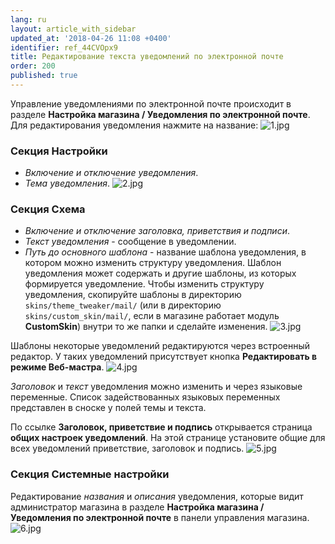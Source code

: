 ```yaml
---
lang: ru
layout: article_with_sidebar
updated_at: '2018-04-26 11:08 +0400'
identifier: ref_44CVOpx9
title: Редактирование текста уведомлений по электронной почте
order: 200
published: true
---
```

Управление уведомлениями по электронной почте происходит в разделе **Настройка магазина / Уведомления по электронной почте**. Для редактирования уведомления нажмите на  название:
![1.jpg]({{site.baseurl}}/attachments/ref_44CVOpx9/1.jpg)

### Секция Настройки

- _Включение и отключение уведомления_.
- _Тема уведомления_.
![2.jpg]({{site.baseurl}}/attachments/ref_44CVOpx9/2.jpg)


### Секция Схема

- _Включение и отключение заголовка, приветствия и подписи_. 
- _Текст уведомления_ - сообщение в уведомлении.
- _Путь до основного шаблона_ - название шаблона уведомления, в котором можно изменить структуру уведомления. Шаблон уведомления может содержать и другие шаблоны, из которых формируется уведомление. Чтобы изменить структуру уведомления, скопируйте шаблоны в директорию `skins/theme_tweaker/mail/` (или в директорию `skins/custom_skin/mail/`, если в магазине работает модуль **CustomSkin**) внутри то же папки и сделайте изменения.
![3.jpg]({{site.baseurl}}/attachments/ref_44CVOpx9/3.jpg)


Шаблоны некоторые уведомлений редактируются через встроенный редактор. У таких уведомлений присутствует кнопка **Редактировать в режиме Веб-мастра**.
![4.jpg]({{site.baseurl}}/attachments/ref_44CVOpx9/4.jpg)

  
_Заголовок_ и _текст_ уведомления можно изменить и через языковые переменные. Список задействованных языковых переменных представлен в сноске у полей темы и текста.

По ссылке **Заголовок, приветствие и подпись** открывается страница **общих настроек уведомлений**. На этой странице установите общие для всех уведомлений приветствие, заголовок и подпись.
![5.jpg]({{site.baseurl}}/attachments/ref_44CVOpx9/5.jpg)

### Секция Системные настройки

Редактирование _названия_ и _описания_ уведомления, которые видит администратор магазина в разделе **Настройка магазина / Уведомления по электронной почте** в панели управления магазина.
![6.jpg]({{site.baseurl}}/attachments/ref_44CVOpx9/6.jpg)
